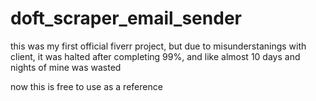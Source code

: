﻿# doft_scraper_email_sender

this was my first official fiverr project, but due to misunderstanings with client, it was halted after completing 99%, and like almost 10 days and nights of mine was wasted

now this is free to use as a reference
